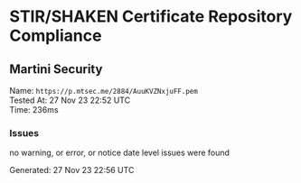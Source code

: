 # STIR/SHAKEN Certificate Repository Compliance

## Martini Security

Name: `https://p.mtsec.me/2884/AuuKVZNxjuFF.pem`\
Tested At: 27 Nov 23 22:52 UTC\
Time: 236ms

### Issues

no warning, or error, or notice date level issues were found

Generated: 27 Nov 23 22:56 UTC